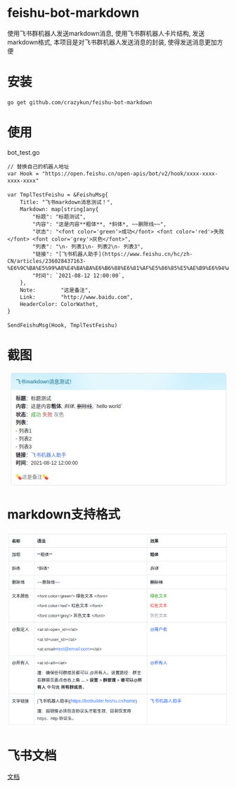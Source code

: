 # feishu-bot-markdown
使用飞书群机器人发送markdown消息, 使用飞书群机器人卡片结构, 发送markdown格式, 本项目是对飞书群机器人发送消息的封装, 使得发送消息更加方便



# 安装
`go get github.com/crazykun/feishu-bot-markdown`


# 使用
bot_test.go

```
// 替换自己的机器人地址
var Hook = "https://open.feishu.cn/open-apis/bot/v2/hook/xxxx-xxxx-xxxx-xxxx"

var TmplTestFeishu = &FeishuMsg{
	Title: "飞书markdown消息测试！",
	Markdown: map[string]any{
		"标题": "标题测试",
		"内容": "这是内容**粗体**, *斜体*, ~~删除线~~",
		"状态": "<font color='green'>成功</font> <font color='red'>失败</font> <font color='grey'>灰色</font>",
		"列表": "\n- 列表1\n- 列表2\n- 列表3",
		"链接": "[飞书机器人助手](https://www.feishu.cn/hc/zh-CN/articles/236028437163-%E6%9C%BA%E5%99%A8%E4%BA%BA%E6%B6%88%E6%81%AF%E5%86%85%E5%AE%B9%E6%94%AF%E6%8C%81%E7%9A%84%E6%96%87%E6%9C%AC%E6%A0%B7%E5%BC%8F)",
		"时间": `2021-08-12 12:00:00`,
	},
	Note:        "这是备注",
	Link:        "http://www.baidu.com",
	HeaderColor: ColorWathet,
}

SendFeishuMsg(Hook, TmplTestFeishu)

```

# 截图
![截图](https://raw.githubusercontent.com/crazykun/feishu-bot-markdown/main/src/screenshot.jpg)



# markdown支持格式
![截图](https://raw.githubusercontent.com/crazykun/feishu-bot-markdown/main/src/markdown.png)



# 飞书文档
[文档](https://open.feishu.cn/document/client-docs/bot-v3/add-custom-bot)
